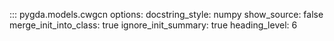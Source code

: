 ::: pygda.models.cwgcn
    options:
      docstring_style: numpy
      show_source: false
      merge_init_into_class: true
      ignore_init_summary: true
      heading_level: 6
